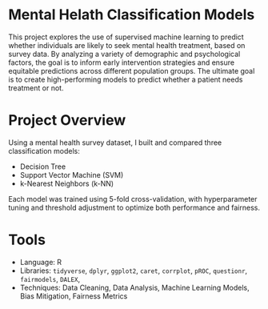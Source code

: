 # Mental Helath Classification Models

This project explores the use of supervised machine learning to predict whether individuals are likely to seek mental health treatment, based on survey data. By analyzing a variety of demographic and psychological factors, the goal is to inform early intervention strategies and ensure equitable predictions across different population groups. The ultimate goal is to create high-performing models to predict whether a patient needs treatment or not.

# Project Overview

Using a mental health survey dataset, I built and compared three classification models:

- Decision Tree  
- Support Vector Machine (SVM)  
- k-Nearest Neighbors (k-NN)  

Each model was trained using 5-fold cross-validation, with hyperparameter tuning and threshold adjustment to optimize both performance and fairness. 

# Tools

- Language: R
- Libraries: `tidyverse`, `dplyr`, `ggplot2`, `caret`, `corrplot`, `pROC`, `questionr`, `fairmodels`, `DALEX`,
- Techniques: Data Cleaning, Data Analysis, Machine Learning Models, Bias Mitigation, Fairness Metrics 
